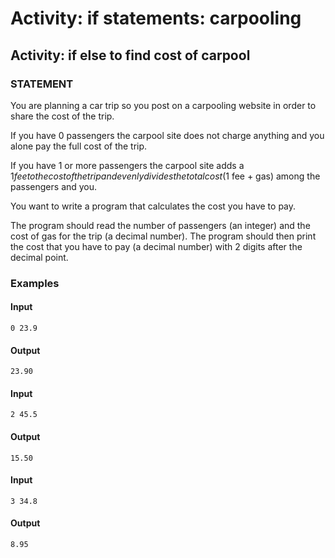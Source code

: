 # Activity: if statements: carpooling

## Activity: if else to find cost of carpool
### STATEMENT
You are planning a car trip so you post on a carpooling website in order to share the cost of the trip.

If you have 0 passengers the carpool site does not charge anything and you alone pay the full cost of the trip. 

If you have 1 or more passengers the carpool site adds a $1 fee to the cost of the trip and evenly divides the total cost ($1 fee + gas) among the passengers and you. 

You want to write a program that calculates the cost you have to pay.

The program should read the number of passengers (an integer) and the cost of gas for the trip (a decimal number). 
The program should then print the cost that you have to pay (a decimal number) with 2 digits after the decimal point.
### Examples
#### Input
    0 23.9
#### Output
    23.90
    
#### Input
    2 45.5
#### Output
    15.50

#### Input
    3 34.8
#### Output
    8.95
